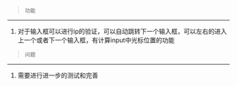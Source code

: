 >     功能

----

1. 对于输入框可以进行ip的验证，可以自动跳转下一个输入框，可以左右的进入上一个或者下一个输入框，有计算input中光标位置的功能

>     问题
 
 ---
 
1. 需要进行进一步的测试和完善